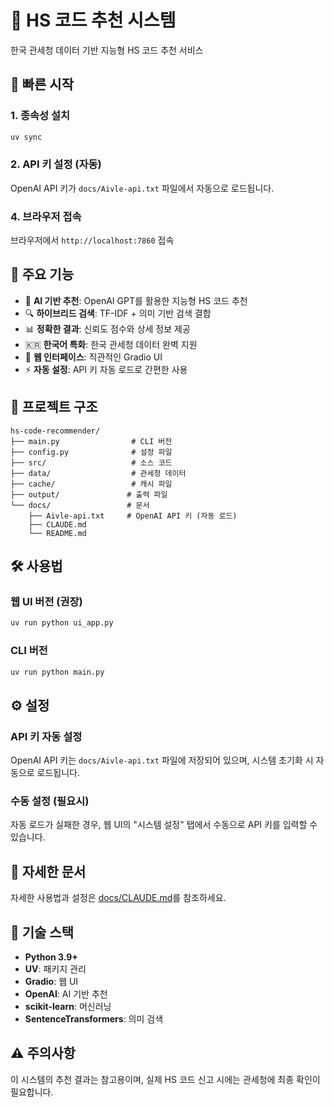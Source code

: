 # 🏢 HS 코드 추천 시스템

한국 관세청 데이터 기반 지능형 HS 코드 추천 서비스

## 🚀 빠른 시작

### 1. 종속성 설치
```bash
uv sync
```

### 2. API 키 설정 (자동)
OpenAI API 키가 `docs/Aivle-api.txt` 파일에서 자동으로 로드됩니다.


### 4. 브라우저 접속
브라우저에서 `http://localhost:7860` 접속

## 🎯 주요 기능

- 🤖 **AI 기반 추천**: OpenAI GPT를 활용한 지능형 HS 코드 추천
- 🔍 **하이브리드 검색**: TF-IDF + 의미 기반 검색 결합
- 📊 **정확한 결과**: 신뢰도 점수와 상세 정보 제공
- 🇰🇷 **한국어 특화**: 한국 관세청 데이터 완벽 지원
- 📱 **웹 인터페이스**: 직관적인 Gradio UI
- ⚡ **자동 설정**: API 키 자동 로드로 간편한 사용

## 📁 프로젝트 구조

```
hs-code-recommender/
├── main.py                # CLI 버전
├── config.py              # 설정 파일
├── src/                   # 소스 코드
├── data/                  # 관세청 데이터
├── cache/                 # 캐시 파일
├── output/               # 출력 파일
└── docs/                 # 문서
    ├── Aivle-api.txt     # OpenAI API 키 (자동 로드)
    ├── CLAUDE.md
    └── README.md
```

## 🛠️ 사용법

### 웹 UI 버전 (권장)
```bash
uv run python ui_app.py
```

### CLI 버전
```bash
uv run python main.py
```

## ⚙️ 설정

### API 키 자동 설정
OpenAI API 키는 `docs/Aivle-api.txt` 파일에 저장되어 있으며, 시스템 초기화 시 자동으로 로드됩니다.

### 수동 설정 (필요시)
자동 로드가 실패한 경우, 웹 UI의 "시스템 설정" 탭에서 수동으로 API 키를 입력할 수 있습니다.

## 📖 자세한 문서

자세한 사용법과 설정은 [docs/CLAUDE.md](docs/CLAUDE.md)를 참조하세요.

## 🔧 기술 스택

- **Python 3.9+**
- **UV**: 패키지 관리
- **Gradio**: 웹 UI
- **OpenAI**: AI 기반 추천
- **scikit-learn**: 머신러닝
- **SentenceTransformers**: 의미 검색

## ⚠️ 주의사항

이 시스템의 추천 결과는 참고용이며, 실제 HS 코드 신고 시에는 관세청에 최종 확인이 필요합니다.